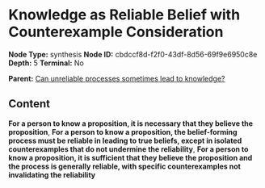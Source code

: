 # Knowledge as Reliable Belief with Counterexample Consideration

**Node Type:** synthesis
**Node ID:** cbdccf8d-f2f0-43df-8d56-69f9e6950c8e
**Depth:** 5
**Terminal:** No

**Parent:** [Can unreliable processes sometimes lead to knowledge?](can-unreliable-processes-sometimes-lead-to-knowledge-antithesis-b3e5bb7d-687b-45e1-818d-09ee2d2e3515.md)

## Content

**For a person to know a proposition, it is necessary that they believe the proposition**, **For a person to know a proposition, the belief-forming process must be reliable in leading to true beliefs, except in isolated counterexamples that do not undermine the reliability**, **For a person to know a proposition, it is sufficient that they believe the proposition and the process is generally reliable, with specific counterexamples not invalidating the reliability**
